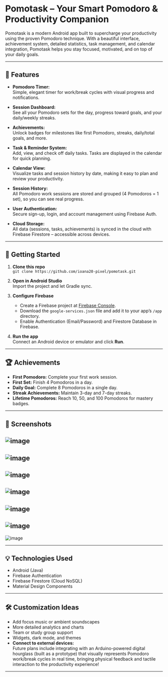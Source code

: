 # Pomotask – Your Smart Pomodoro & Productivity Companion

Pomotask is a modern Android app built to supercharge your productivity using the proven Pomodoro technique. With a beautiful interface, achievement system, detailed statistics, task management, and calendar integration, Pomotask helps you stay focused, motivated, and on top of your daily goals.

---

## 🎯 Features

- **Pomodoro Timer:**  
  Simple, elegant timer for work/break cycles with visual progress and notifications.
  
- **Session Dashboard:**  
  See all your Pomodoro sets for the day, progress toward goals, and your daily/weekly streaks.

- **Achievements:**  
  Unlock badges for milestones like first Pomodoro, streaks, daily/total goals, and more.

- **Task & Reminder System:**  
  Add, view, and check off daily tasks. Tasks are displayed in the calendar for quick planning.

- **Calendar View:**  
  Visualize tasks and session history by date, making it easy to plan and review your productivity.

- **Session History:**  
  All Pomodoro work sessions are stored and grouped (4 Pomodoros = 1 set), so you can see real progress.

- **User Authentication:**  
  Secure sign-up, login, and account management using Firebase Auth.

- **Cloud Storage:**  
  All data (sessions, tasks, achievements) is synced in the cloud with Firebase Firestore – accessible across devices.

---

## 🚀 Getting Started

1. **Clone this repo**  
   `git clone https://github.com/ioana20-pixel/pomotask.git`

2. **Open in Android Studio**  
   Import the project and let Gradle sync.

3. **Configure Firebase**  
   - Create a Firebase project at [Firebase Console](https://console.firebase.google.com/).
   - Download the `google-services.json` file and add it to your app’s `/app` directory.
   - Enable Authentication (Email/Password) and Firestore Database in Firebase.

4. **Run the app**  
   Connect an Android device or emulator and click **Run**.

---

## 🏆 Achievements

- **First Pomodoro:** Complete your first work session.
- **First Set:** Finish 4 Pomodoros in a day.
- **Daily Goal:** Complete 8 Pomodoros in a single day.
- **Streak Achievements:** Maintain 3-day and 7-day streaks.
- **Lifetime Pomodoros:** Reach 10, 50, and 100 Pomodoros for mastery badges.

---

## 📱 Screenshots

![image](https://github.com/user-attachments/assets/5e32c0ea-1a47-498a-923f-153e11345117)
---
![image](https://github.com/user-attachments/assets/f378c6cc-0b50-4780-9ee0-63a77206d11a)
---
![image](https://github.com/user-attachments/assets/75b0037a-442c-4c8f-84ab-ed2e4e4163b0)
---
![image](https://github.com/user-attachments/assets/f1b70c65-e9f9-4c00-9ee7-811f1e74c1f0)
---
![image](https://github.com/user-attachments/assets/a1a02b8c-3097-43e0-9ab5-f89a36a21ae5)
---
![image](https://github.com/user-attachments/assets/197aa4e2-5778-4f55-9ba0-2793d05ebd49)
---
![image](https://github.com/user-attachments/assets/d59ded08-3585-4d26-92ae-5f36df810a12)

---

## 💡 Technologies Used

- Android (Java)
- Firebase Authentication
- Firebase Firestore (Cloud NoSQL)
- Material Design Components

---

## 🛠️ Customization Ideas

- Add focus music or ambient soundscapes
- More detailed analytics and charts
- Team or study group support
- Widgets, dark mode, and themes
-  **Connect to external devices:**  
  Future plans include integrating with an Arduino-powered digital hourglass (built as a prototype) that visually represents Pomodoro work/break cycles in real time, bringing physical feedback and tactile interaction to the productivity experience!

---


